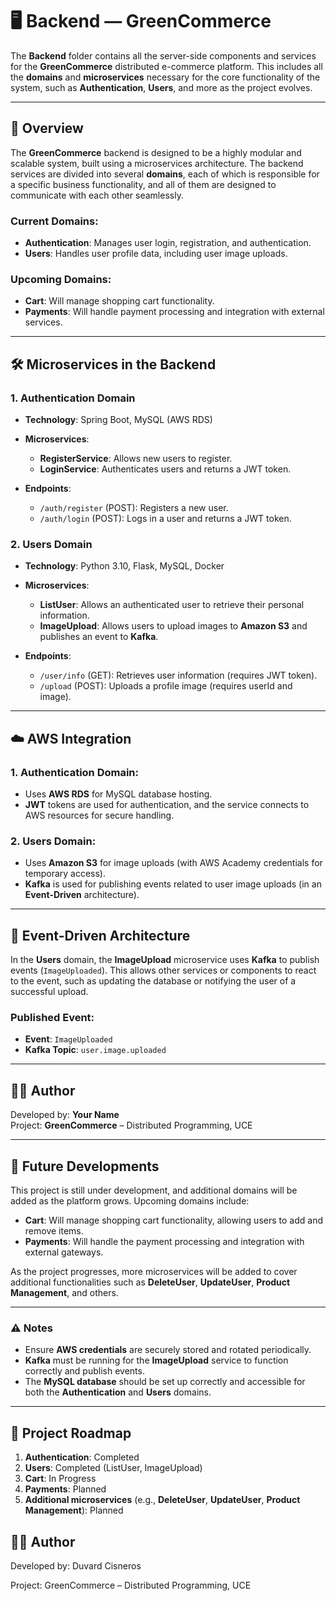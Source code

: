 # 🖥️ Backend — GreenCommerce

The **Backend** folder contains all the server-side components and services for the **GreenCommerce** distributed e-commerce platform. This includes all the **domains** and **microservices** necessary for the core functionality of the system, such as **Authentication**, **Users**, and more as the project evolves.

---

## 🚀 Overview

The **GreenCommerce** backend is designed to be a highly modular and scalable system, built using a microservices architecture. The backend services are divided into several **domains**, each of which is responsible for a specific business functionality, and all of them are designed to communicate with each other seamlessly.

### Current Domains:

- **Authentication**: Manages user login, registration, and authentication.
- **Users**: Handles user profile data, including user image uploads.
  
### Upcoming Domains:
- **Cart**: Will manage shopping cart functionality.
- **Payments**: Will handle payment processing and integration with external services.

---

## 🛠 Microservices in the Backend

### 1. **Authentication Domain**
   - **Technology**: Spring Boot, MySQL (AWS RDS)
   - **Microservices**:
     - **RegisterService**: Allows new users to register.
     - **LoginService**: Authenticates users and returns a JWT token.

   - **Endpoints**:
     - `/auth/register` (POST): Registers a new user.
     - `/auth/login` (POST): Logs in a user and returns a JWT token.

### 2. **Users Domain**
   - **Technology**: Python 3.10, Flask, MySQL, Docker
   - **Microservices**:
     - **ListUser**: Allows an authenticated user to retrieve their personal information.
     - **ImageUpload**: Allows users to upload images to **Amazon S3** and publishes an event to **Kafka**.

   - **Endpoints**:
     - `/user/info` (GET): Retrieves user information (requires JWT token).
     - `/upload` (POST): Uploads a profile image (requires userId and image).

---

## ☁️ AWS Integration

### 1. **Authentication Domain**:
   - Uses **AWS RDS** for MySQL database hosting.
   - **JWT** tokens are used for authentication, and the service connects to AWS resources for secure handling.

### 2. **Users Domain**:
   - Uses **Amazon S3** for image uploads (with AWS Academy credentials for temporary access).
   - **Kafka** is used for publishing events related to user image uploads (in an **Event-Driven** architecture).

---

## 🧩 Event-Driven Architecture

In the **Users** domain, the **ImageUpload** microservice uses **Kafka** to publish events (`ImageUploaded`). This allows other services or components to react to the event, such as updating the database or notifying the user of a successful upload.

### Published Event:
- **Event**: `ImageUploaded`
- **Kafka Topic**: `user.image.uploaded`

---

## 🧑‍💻 Author

Developed by: **Your Name**  
Project: **GreenCommerce** – Distributed Programming, UCE

---

## 🧠 Future Developments

This project is still under development, and additional domains will be added as the platform grows. Upcoming domains include:

- **Cart**: Will manage shopping cart functionality, allowing users to add and remove items.
- **Payments**: Will handle the payment processing and integration with external gateways.

As the project progresses, more microservices will be added to cover additional functionalities such as **DeleteUser**, **UpdateUser**, **Product Management**, and others.

---

### ⚠️ Notes

- Ensure **AWS credentials** are securely stored and rotated periodically.
- **Kafka** must be running for the **ImageUpload** service to function correctly and publish events.
- The **MySQL database** should be set up correctly and accessible for both the **Authentication** and **Users** domains.

---

## 🌱 Project Roadmap

1. **Authentication**: Completed
2. **Users**: Completed (ListUser, ImageUpload)
3. **Cart**: In Progress
4. **Payments**: Planned
5. **Additional microservices** (e.g., **DeleteUser**, **UpdateUser**, **Product Management**): Planned

## 🧑‍💻 Author
Developed by: Duvard Cisneros

Project: GreenCommerce – Distributed Programming, UCE